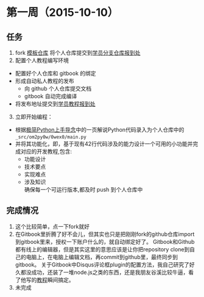 # 第一周（2015-10-10）
## 任务   
1. fork [模板仓库](https://github.com/OpenMindClub/OMOOC2py) 将个人仓库提交到[学员分支仓库报到处](https://github.com/OpenMindClub/OMOOC2py/issues/4)
2. 配置个人教程编写环境
 - 配置好个人仓库和 gitbook 的绑定
 - 形成自动私人教程的发布  
 	- 向 github 个人仓库提交文档  
 	- gitbook 自动完成编译
 - 将发布地址提交到[学员教程报到处](https://github.com/OpenMindClub/OMOOC2py/issues/5) 
3. 立即开始编程：
 - 根据[极简Python上手导念](https://github.com/OpenMindClub/OMOOC2py/issues/5)中的一页解说Python代码录入为个人仓库中的`_src/om2py0w/0wex0/main.py`
 - 并将其功能化，即，基于现有42行代码涉及的能力设计一个可用的小功能并完成对应的开发教程,包含:
	- 功能设计
    - 技术要点
    - 实现难点
    - 涉及知识  
确保每一个可运行版本,都及时 push 到个人仓库中

## 完成情况
1. 这个比较简单，点一下fork就好
2. 在Gitbook里折腾了好不会儿，但其实也只是把刚刚fork的github仓库import到gitbook里来，授权一下账户什么的，就自动绑定好了。
	Gitbook和Github都有线上的编辑器，但是其实这里的意思应该是让你把repository clone到自己的电脑上，在电脑上编辑文档，再commit到github里，最终同步到gitbook。
	关于Gitbook中Disqus评论框plugin的配置方法，我自己研究了好久都没成功，还装了一堆node.js之类的东西，还是我朋友谷溪比较牛逼，看了他写的[教程](https://zjuguxi.gitbooks.io/hard-way-to-python/content/week/disqus.html)瞬间搞定。
3. 未完成